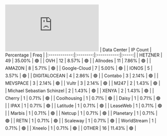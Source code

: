 ![Diagramm](https://github.com/111STAVR111/props/blob/main/Celestia/Mainnet/Decentralization/1/README.md)
| Data Center | IP Count | Percentage | Freq |
|:------------:|:--------:|:-----------:|:-----:|
| HETZNER | 49 | 35.00% | 🟢 |
| OVH | 12 | 8.57% | 🟢 |
| Allnodes | 11 | 7.86% | 🟢 |
| AMAZON | 8 | 5.71% | 🟢 |
| Google-Cloud | 7 | 5.00% | 🟢 |
| IONOS | 5 | 3.57% | 🟢 |
| DIGITALOCEAN | 4 | 2.86% | 🟢 |
| Contabo | 3 | 2.14% | 🟢 |
| MEVSPACE | 3 | 2.14% | 🟢 |
| Vultr | 3 | 2.14% | 🟢 |
| M247 | 2 | 1.43% | 🟢 |
| Michael Sebastian Schinzel | 2 | 1.43% | 🟢 |
| XENYA | 2 | 1.43% | 🟢 |
| Cherry | 1 | 0.71% | 🟢 |
| Coolhousing | 1 | 0.71% | 🟢 |
| Daisy | 1 | 0.71% | 🟢 |
| IPAX | 1 | 0.71% | 🟢 |
| Latitude | 1 | 0.71% | 🟢 |
| LeaseWeb | 1 | 0.71% | 🟢 |
| Marbis | 1 | 0.71% | 🟢 |
| Netcup | 1 | 0.71% | 🟢 |
| Planetary | 1 | 0.71% | 🟢 |
| RETN | 1 | 0.71% | 🟢 |
| Scaleway | 1 | 0.71% | 🟢 |
| WorldStream | 1 | 0.71% | 🟢 |
| Xneelo | 1 | 0.71% | 🟢 |
| OTHER | 16 | 11.43% | 🟢 |